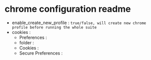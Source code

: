 # chrome configuration readme 
  * enable_create_new_profile : `true/false, will create new chrome profile before running the whole suite ` 
  * cookies : ` ` 
    * Preferences : ` ` 
    * folder : ` ` 
    * Cookies : ` ` 
    * Secure Preferences : ` ` 
